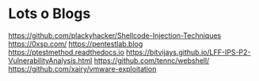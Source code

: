 <!-- TITLE: Blogs -->
<!-- SUBTITLE: A quick summary of Blogs -->

# Lots o Blogs
https://github.com/plackyhacker/Shellcode-Injection-Techniques
https://0xsp.com/
https://pentestlab.blog
https://ptestmethod.readthedocs.io
https://bitvijays.github.io/LFF-IPS-P2-VulnerabilityAnalysis.html
https://github.com/tennc/webshell/
https://github.com/xairy/vmware-exploitation